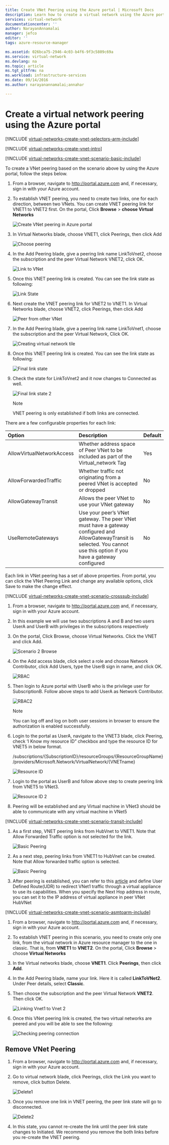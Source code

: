 ```yaml
---
title: Create VNet Peering using the Azure portal | Microsoft Docs
description: Learn how to create a virtual network using the Azure portal in Resource Manager.
services: virtual-network
documentationcenter: ''
author: NarayanAnnamalai
manager: jefco
editor: ''
tags: azure-resource-manager

ms.assetid: 026bca75-2946-4c03-b4f6-9f3c5809c69a
ms.service: virtual-network
ms.devlang: na
ms.topic: article
ms.tgt_pltfrm: na
ms.workload: infrastructure-services
ms.date: 09/14/2016
ms.author: narayanannamalai;annahar

---
```

# Create a virtual network peering using the Azure portal
[!INCLUDE [virtual-networks-create-vnet-selectors-arm-include](../../includes/virtual-networks-create-vnetpeering-selectors-arm-include.md)]

[!INCLUDE [virtual-networks-create-vnet-intro](../../includes/virtual-networks-create-vnetpeering-intro-include.md)]

[!INCLUDE [virtual-networks-create-vnet-scenario-basic-include](../../includes/virtual-networks-create-vnetpeering-scenario-basic-include.md)]

To create a VNet peering based on the scenario above by using the Azure portal, follow the steps below.

1. From a browser, navigate to http://portal.azure.com and, if necessary, sign in with your Azure account.
2. To establish VNET peering, you need to create two links, one for each direction, between two VNets. You can create VNET peering link for VNET1 to VNET2 first. On the portal,
   Click **Browse** > **choose Virtual Networks**
   
    ![Create VNet peering in Azure portal](./media/virtual-networks-create-vnetpeering-arm-portal/figure01.png)
3. In Virtual Networks blade, choose VNET1, click Peerings, then click Add
   
    ![Choose peering](./media/virtual-networks-create-vnetpeering-arm-portal/figure02.png)
4. In the Add Peering blade, give a peering link name LinkToVnet2, choose the subscription and the peer Virtual Network VNET2, click OK.
   
    ![Link to VNet](./media/virtual-networks-create-vnetpeering-arm-portal/figure03.png)
5. Once this VNET peering link is created. You can see the link state as following:
   
    ![Link State](./media/virtual-networks-create-vnetpeering-arm-portal/figure04.png)
6. Next create the VNET peering link for VNET2 to VNET1. In Virtual Networks blade, choose VNET2, click Peerings, then click Add
   
    ![Peer from other VNet](./media/virtual-networks-create-vnetpeering-arm-portal/figure05.png)
7. In the Add Peering blade, give a peering link name LinkToVnet1, choose the subscription and the peer Virtual Network, Click OK.
   
    ![Creating virtual network tile](./media/virtual-networks-create-vnetpeering-arm-portal/figure06.png)
8. Once this VNET peering link is created. You can see the link state as following:
   
    ![Final link state](./media/virtual-networks-create-vnetpeering-arm-portal/figure07.png)
9. Check the state for LinkToVnet2 and it now changes to Connected as well.  
   
    ![Final link state 2](./media/virtual-networks-create-vnetpeering-arm-portal/figure08.png)
   
   > [!NOTE]
   > VNET peering is only established if both links are connected.
   > 
   > 

There are a few configurable properties for each link:

| Option | Description | Default |
|:--- |:--- |:--- |
| AllowVirtualNetworkAccess |Whether address space of Peer VNet to be included as part of the Virtual_network Tag |Yes |
| AllowForwardedTraffic |Whether traffic not originating from a peered VNet is accepted or dropped |No |
| AllowGatewayTransit |Allows the peer VNet to use your VNet gateway |No |
| UseRemoteGateways |Use your peer’s VNet gateway. The peer VNet must have a gateway configured and AllowGatewayTransit is selected. You cannot use this option if you have a gateway configured |No |

Each link in VNet peering has a set of above properties. From portal, you can click the VNet Peering Link and change any available options, click Save to make the change effect.

[!INCLUDE [virtual-networks-create-vnet-scenario-crosssub-include](../../includes/virtual-networks-create-vnetpeering-scenario-crosssub-include.md)]

1. From a browser, navigate to http://portal.azure.com and, if necessary, sign in with your Azure account.
2. In this example we will use two subscriptions A and B and two users UserA and UserB with privileges in the subscriptions respectively
3. On the portal, Click Browse, choose Virtual Networks. Click the VNET and click Add.
   
    ![Scenario 2 Browse](./media/virtual-networks-create-vnetpeering-arm-portal/figure09.png)
4. On the Add access blade, click select a role and choose Network Contributor, click Add Users, type the UserB sign in name, and click OK.
   
    ![RBAC](./media/virtual-networks-create-vnetpeering-arm-portal/figure10.png)

5. Then login to Azure portal with UserB who is the privilege user for SubscriptionB. Follow above steps to add UserA as Network Contributor.
   
    ![RBAC2](./media/virtual-networks-create-vnetpeering-arm-portal/figure11.png)
   
   > [!NOTE]
   > You can log off and log on both user sessions in browser to ensure the authorization is enabled successfully.
   > 
   > 
6. Login to the portal as UserA, navigate to the VNET3 blade, click Peering, check ‘I Know my resource ID” checkbox and type the resource ID for VNET5 in below format.
   
    /subscriptions/{SubscriptionID}/resourceGroups/{ResourceGroupName}/providers/Microsoft.Network/VirtualNetwork/{VNETname}
   
    ![Resource ID](./media/virtual-networks-create-vnetpeering-arm-portal/figure12.png)
7. Login to the portal as UserB and follow above step to create peering link from VNET5 to VNet3.
   
    ![Resource ID 2](./media/virtual-networks-create-vnetpeering-arm-portal/figure13.png)
8. Peering will be established and any Virtual machine in VNet3 should be able to communicate with any virtual machine in VNet5

[!INCLUDE [virtual-networks-create-vnet-scenario-transit-include](../../includes/virtual-networks-create-vnetpeering-scenario-transit-include.md)]

1. As a first step, VNET peering links from HubVnet to VNET1. Note that Allow Forwarded Traffic option is not selected for the link.
   
    ![Basic Peering](./media/virtual-networks-create-vnetpeering-arm-portal/figure14.png)
2. As a next step, peering links from VNET1 to HubVnet can be created. Note that Allow forwarded traffic option is selected.
   
    ![Basic Peering](./media/virtual-networks-create-vnetpeering-arm-portal/figure15a.png)
3. After peering is established, you can refer to this [article](virtual-network-create-udr-arm-ps.md) and define User Defined Route(UDR) to redirect VNet1 traffic through a virtual appliance to use its capabilities. When you specify the Next Hop address in route, you can set it to the IP address of virtual appliance in peer VNet HubVNet

[!INCLUDE [virtual-networks-create-vnet-scenario-asmtoarm-include](../../includes/virtual-networks-create-vnetpeering-scenario-asmtoarm-include.md)]

1. From a browser, navigate to http://portal.azure.com and, if necessary, sign in with your Azure account.
2. To establish VNET peering in this scenario, you need to create only one link, from the virtual network in Azure resource manager to the one in classic. That is, from **VNET1** to **VNET2**. On the portal, Click **Browse** > choose **Virtual Networks**
3. In the Virtual networks blade, choose **VNET1**. Click **Peerings**, then click **Add**.
4. In the Add Peering blade, name your link. Here it is called **LinkToVNet2**. Under Peer details, select **Classic**.
5. Then choose the subscription and the peer Virtual Network **VNET2**. Then click OK.
   
    ![Linking Vnet1 to Vnet 2](./media/virtual-networks-create-vnetpeering-arm-portal/figure18.png)
6. Once this VNet peering link is created, the two virtual networks are peered and you will be able to see the following:
   
    ![Checking peering connection](./media/virtual-networks-create-vnetpeering-arm-portal/figure19.png)

## Remove VNet Peering
1. From a browser, navigate to http://portal.azure.com and, if necessary, sign in with your Azure account.
2. Go to virtual network blade, click Peerings, click the Link you want to remove, click button Delete.
   
   ![Delete1](./media/virtual-networks-create-vnetpeering-arm-portal/figure15.png)
3. Once you remove one link in VNET peering, the  peer link state will go to disconnected.
   
    ![Delete2](./media/virtual-networks-create-vnetpeering-arm-portal/figure16.png)
4. In this state, you cannot re-create the link until the peer link state changes to Initiated. We recommend you remove the both links before you re-create the VNET peering.

